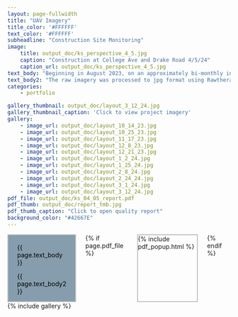 ```yaml
---
layout: page-fullwidth 
title: "UAV Imagery"
title_color: '#FFFFFF'
text_color: '#FFFFFF'
subheadline: "Construction Site Monitoring"
image: 
    title: output_doc/ks_perspective_4_5.jpg
    caption: "Construction at College Ave and Drake Road 4/5/24"
    caption_url: output_doc/ks_perspective_4_5.jpg
text_body: "Beginning in August 2023, on an approximately bi-monthly interval, UAV imagery was captured for an active construction site in Fort Collins, Colorado. In preperation for this project, a gridded flight plan was created using ancient.lands and imported into Litchi to set camera and flight parameters. Litchi was then used to execute the plan with a DJI Air 2S, utilizing virtual stick control to capture consistent imagery over the target site."
text_body2: "The raw imagery was processed to jpg format using Rawtherapee. Finally, the processed dataset was loaded into WebODM to generate orthomosaic GeoTiffs and quality reports for each flight."
categories:
    - portfolio

gallery_thumbnail: output_doc/layout_3_12_24.jpg
gallery_thumbnail_caption: 'Click to view project imagery'
gallery:
    - image_url: output_doc/layout_10_14_23.jpg
    - image_url: output_doc/layout_10_25_23.jpg
    - image_url: output_doc/layout_11_17_23.jpg
    - image_url: output_doc/layout_12_8_23.jpg
    - image_url: output_doc/layout_12_21_23.jpg
    - image_url: output_doc/layout_1_2_24.jpg
    - image_url: output_doc/layout_1_25_24.jpg
    - image_url: output_doc/layout_2_8_24.jpg
    - image_url: output_doc/layout_2_24_24.jpg
    - image_url: output_doc/layout_3_1_24.jpg
    - image_url: output_doc/layout_3_12_24.jpg
pdf_file: output_doc/ks_04_05_report.pdf
pdf_thumb: output_doc/report_tmb.jpg
pdf_thumb_caption: "Click to open quality report"
background_color: "#42667E"
---
```

<div class="row">
  <div class="small-12 medium-6 columns t20">
    <div class="text-fields" style="color: #000000; border: 2px solid #BEBEBE; padding-left: 20px; padding-right: 20px; padding-top: 5px; background-color: #859DAC;">
      <p class="font-size-h4 adaptive-text">{{ page.text_body }}</p>
      <p class="font-size-h4 t20 adaptive-text">{{ page.text_body2 }}</p>
    </div>
    {% if page.pdf_file %}
      <div class="pdf_box" style="border: 2px solid #BEBEBE;">
        <!-- Include PDF Popup HTML if a PDF is specified -->
        {% include pdf_popup.html %}
        <!-- Include JavaScript for PDF Popup functionality -->
        <script src="{{ '/assets/js/pdf_popup.js' | relative_url }}"></script>
      </div>
    {% endif %}
  </div>
  
  <div class="small-12 medium-6 columns t20">
    <div class="gallery">
      {% include gallery %}
    </div>
  </div>
</div>

